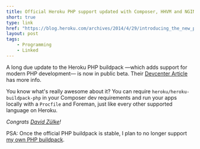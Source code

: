 ```yaml
---
title: Official Heroku PHP support updated with Composer, HHVM and NGINX support
short: true
type: link
href: "https://blog.heroku.com/archives/2014/4/29/introducing_the_new_php_on_heroku"
layout: post
tags:
    - Programming
    - Linked
---
```

A long due update to the Heroku PHP buildpack —which adds support for
modern PHP development— is now in public beta. Their [Devcenter
Article][heroku php doc] has more info.

You know what's really awesome about it? You can require
`heroku/heroku-buildpack-php` in your Composer dev requirements and run
your apps locally with a `Procfile` and Foreman, just like every other
supported language on Heroku.

_Congrats [David Zülke](https://twitter.com/dzuelke)!_

PSA: Once the official PHP buildpack is stable, I plan to no longer support [my
own PHP buildpack](https://github.com/CHH/heroku-buildpack-php).

[heroku php doc]: https://devcenter.heroku.com/categories/php?utm_source=pardot&utm_medium=email&utm_campaign=php
